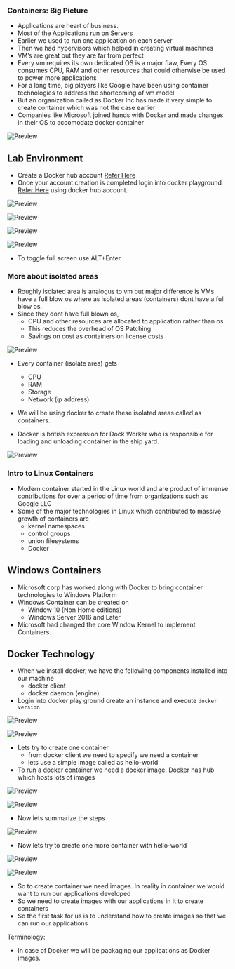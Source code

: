 ### Containers: Big Picture
* Applications are heart of business.
* Most of the Applications run on Servers
* Earlier we used to run one application on each server
* Then we had hypervisors which helped in creating virtual machines
* VM’s are great but they are far from perfect
* Every vm requires its own dedicated OS is a major flaw, Every OS consumes CPU, RAM and other resources that could otherwise be used to power more applications
* For a long time, big players like Google have been using container technologies to address the shortcoming of vm model
* But an organization called as Docker Inc has made it very simple to create container which was not the case earlier
* Companies like Microsoft joined hands with Docker and made changes in their OS to accomodate docker container

![Preview](./Images/container1.png)

## Lab Environment
* Create a Docker hub account [Refer Here](https://hub.docker.com/signup)
* Once your account creation is completed login into docker playground [Refer Here](https://labs.play-with-docker.com/) using docker hub account.

![Preview](./Images/container2.png)

![Preview](./Images/container3.png)

![Preview](./Images/container4.png)

![Preview](./Images/container5.png)

* To toggle full screen use ALT+Enter

### More about isolated areas
* Roughly isolated area is analogus to vm but major difference is VMs have a full blow os where as isolated areas (containers) dont have a full blow os.
* Since they dont have full blown os,
   * CPU and other resources are allocated to application rather than os
   * This reduces the overhead of OS Patching
   * Savings on cost as containers on license costs

![Preview](./Images/container.jpg)

* Every container (isolate area) gets
    * CPU
    * RAM
    * Storage
    * Network (ip address)

* We will be using docker to create these isolated areas called as containers.
* Docker is british expression for Dock Worker who is responsible for loading and unloading container in the ship yard.

![Preview](./Images/dockworkers.jpg)

### Intro to Linux Containers

* Modern container started in the Linux world and are product of immense contributions for over a period of time from organizations such as Google LLC
* Some of the major technologies in Linux which contributed to massive growth of containers are
     * kernel namespaces
     * control groups
     * union filesystems
     * Docker

## Windows Containers
* Microsoft corp has worked along with Docker to bring container technologies to Windows Platform
* Windows Container can be created on
     * Window 10 (Non Home editions)
    * Windows Server 2016 and Later
* Microsoft had changed the core Window Kernel to implement Containers.

## Docker Technology

* When we install docker, we have the following components installed into our machine
   * docker client
   * docker daemon (engine)
* Login into docker play ground create an instance and execute ``` docker version ```

![Preview](./Images/container6.jpg)

![Preview](./Images/container7.jpg)

* Lets try to create one container
   * from docker client we need to specify we need a container
   * lets use a simple image called as hello-world
* To run a docker container we need a docker image. Docker has hub which hosts lots of images

![Preview](./Images/container8.jpg)

![Preview](./Images/container9.jpg)

* Now lets summarize the steps

![Preview](./Images/container10.jpg)

* Now lets try to create one more container with hello-world

![Preview](./Images/container11.jpg)

![Preview](./Images/container12.jpg)

* So to create container we need images. In reality in container we would want to run our applications developed
* So we need to create images with our applications in it to create containers
* So the first task for us is to understand how to create images so that we can run our applications

Terminology:
  * In case of Docker we will be packaging our applications as Docker images.


